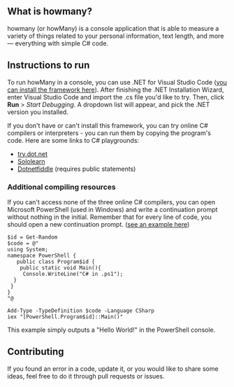 ## What is howmany?
howmany (or howMany) is a console application that is able to measure a variety of things related to your personal information, text length, and more &mdash; everything with simple C# code.
## Instructions to run
To run howMany in a console, you can use .NET for Visual Studio Code ([you can install the framework here](https://dotnet.microsoft.com/en-us/download)). After finishing the .NET Installation Wizard, enter Visual Studio Code and import the .cs file you'd like to try. Then, click <b>Run</b> > <i>Start Debugging</i>. A dropdown list will appear, and pick the .NET version you installed.

If you don't have or can't install this framework, you can try online C# compilers or interpreters - you can run them by copying the program's code. Here are some links to C# playgrounds:
 - [try.dot.net](https://try.dot.net)
 - [Sololearn](https://https://www.sololearn.com/compiler-playground/csharp)
 - [Dotnetfiddle](https://dotnetfiddle.net/srx9kM) (requires public statements)

### Additional compiling resources
If you can't access none of the three online C# compilers, you can open Microsoft PowerShell (used in Windows) and write a continuation prompt without nothing in the initial. Remember that for every line of code, you should open a new continuation prompt. ([see an example here](https://github.com/psebastiani2021/howmany/blob/main/interop/running.ps1))
```shell
$id = Get-Random
$code = @"
using System;
namespace PowerShell {
   public class Program$id {
	public static void Main(){
	 Console.WriteLine("C# in .ps1");
  }
 }
}
"@

Add-Type -TypeDefinition $code -Language CSharp	
iex "[PowerShell.Program$id]::Main()"
```
This example simply outputs a "Hello World!" in the PowerShell console.
## Contributing
If you found an error in a code, update it, or you would like to share some ideas, feel free to do it through pull requests or issues.
